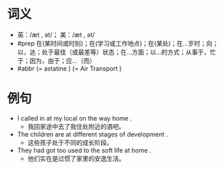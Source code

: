 # 词义
- 英：/æt , ət/； 美：/æt , ət/
- #prep 在(某时间或时刻)；在(学习或工作地点)；在(某处)；在…岁时；向；以，达；处于最佳（或最差等）状态；在…方面；以…的方式；从事于，忙于；因为，由于；应…（而）
- #abbr (= astatine )  (= Air Transport )
# 例句
- I called in at my local on the way home .
	- 我回家途中去了我住处附近的酒吧。
- The children are at different stages of development .
	- 这些孩子处于不同的成长阶段。
- They had got too used to the soft life at home .
	- 他们实在是过惯了家里的安逸生活。
